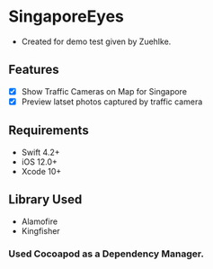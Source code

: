 # SingaporeEyes
- Created for demo test given by Zuehlke.

## Features

- [x] Show Traffic Cameras on Map for Singapore
- [x] Preview latset photos captured by traffic camera

## Requirements
- Swift 4.2+
- iOS 12.0+
- Xcode 10+

## Library Used
- Alamofire
- Kingfisher

### Used Cocoapod as a Dependency Manager.
